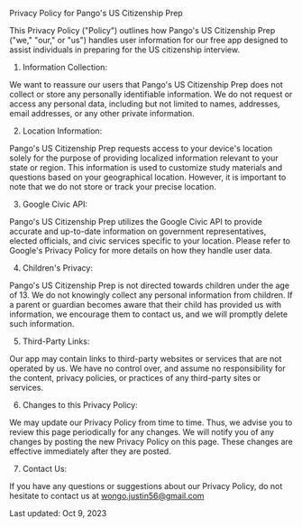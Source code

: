 Privacy Policy for Pango's US Citizenship Prep

This Privacy Policy ("Policy") outlines how Pango's US Citizenship Prep ("we," "our," or "us") handles user information for our free app designed to assist individuals in preparing for the US citizenship interview.

1. Information Collection:

We want to reassure our users that Pango's US Citizenship Prep does not collect or store any personally identifiable information. We do not request or access any personal data, including but not limited to names, addresses, email addresses, or any other private information.

2. Location Information:

Pango's US Citizenship Prep requests access to your device's location solely for the purpose of providing localized information relevant to your state or region. This information is used to customize study materials and questions based on your geographical location. However, it is important to note that we do not store or track your precise location.

3. Google Civic API:

Pango's US Citizenship Prep utilizes the Google Civic API to provide accurate and up-to-date information on government representatives, elected officials, and civic services specific to your location. Please refer to Google's Privacy Policy for more details on how they handle user data.

4. Children's Privacy:

Pango's US Citizenship Prep is not directed towards children under the age of 13. We do not knowingly collect any personal information from children. If a parent or guardian becomes aware that their child has provided us with information, we encourage them to contact us, and we will promptly delete such information.

5. Third-Party Links:

Our app may contain links to third-party websites or services that are not operated by us. We have no control over, and assume no responsibility for the content, privacy policies, or practices of any third-party sites or services.

6. Changes to this Privacy Policy:

We may update our Privacy Policy from time to time. Thus, we advise you to review this page periodically for any changes. We will notify you of any changes by posting the new Privacy Policy on this page. These changes are effective immediately after they are posted.

7. Contact Us:

If you have any questions or suggestions about our Privacy Policy, do not hesitate to contact us at wongo.justin56@gmail.com

Last updated: Oct 9, 2023
